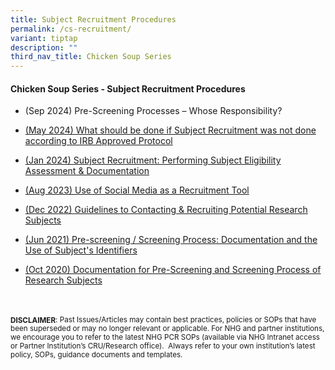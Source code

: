 ```yaml
---
title: Subject Recruitment Procedures
permalink: /cs-recruitment/
variant: tiptap
description: ""
third_nav_title: Chicken Soup Series
---
```

<h4><strong>Chicken Soup Series - Subject Recruitment Procedures</strong></h4>
<p></p>
<ul data-tight="true" class="tight">
<li>
<p>(Sep 2024) Pre-Screening Processes – Whose Responsibility?</p>
</li>
<li>
<p><a href="/files/Chicken Soup/SubjectRecruitment/May_24__What_Should_Be_Done_If_Subject_Recruitment_Was_Not_Done_According_To_IRB_Approved_Protocol.pdf" rel="noopener noreferrer nofollow" target="_blank">(May 2024) What should be done if Subject Recruitment was not done according to IRB Approved Protocol</a>
</p>
</li>
<li>
<p><a href="/files/Chicken Soup/SubjectRecruitment/Jan_24__Subject_Recruitment_Performing_Subject_Eligibility_Assessment___Documentation.pdf" rel="noopener noreferrer nofollow" target="_blank">(Jan 2024) Subject Recruitment: Performing Subject Eligibility Assessment &amp; Documentation</a>
</p>
</li>
<li>
<p><a href="/files/Chicken Soup/SubjectRecruitment/Aug_23__Use_of_Social_Media_As_a_Recruitment_Tool.pdf" rel="noopener noreferrer nofollow" target="_blank">(Aug 2023) Use of Social Media as a Recruitment Tool</a>
</p>
</li>
<li>
<p><a href="/files/Chicken Soup/SubjectRecruitment/Dec_22__Guidelines_to_Contacting___Recruiting_Potential_Research_Subjects.pdf" rel="noopener noreferrer nofollow" target="_blank">(Dec 2022) Guidelines to Contacting &amp; Recruiting Potential Research Subjects</a>
</p>
</li>
<li>
<p><a href="/files/Chicken Soup/SubjectRecruitment/Jun_21__Pre_screening__Screening_Process_Documentation_and_the_Use_of_Subject_s_Identifiers.pdf" rel="noopener noreferrer nofollow" target="_blank">(Jun 2021) Pre-screening / Screening Process: Documentation and the Use of Subject's Identifiers</a>
</p>
</li>
<li>
<p><a href="/files/Chicken Soup/SubjectRecruitment/Oct_20__Documentation_for_Pre_Screening_and_Screening_Process_of_Research_Subjects.pdf" rel="noopener noreferrer nofollow" target="_blank">(Oct 2020) Documentation for Pre-Screening and Screening Process of Research Subjects</a>
</p>
</li>
</ul>
<p>
<br>
<br><strong><sub>DISCLAIMER</sub></strong><sub>: Past Issues/Articles may contain best practices, policies or SOPs that have been superseded or may no longer relevant or applicable. For NHG and partner institutions, we encourage you to refer to the latest NHG PCR SOPs (available via NHG Intranet access or Partner Institution’s CRU/Research office).&nbsp; Always refer to your own institution’s latest policy, SOPs, guidance documents and templates.</sub>
</p>
<p></p>